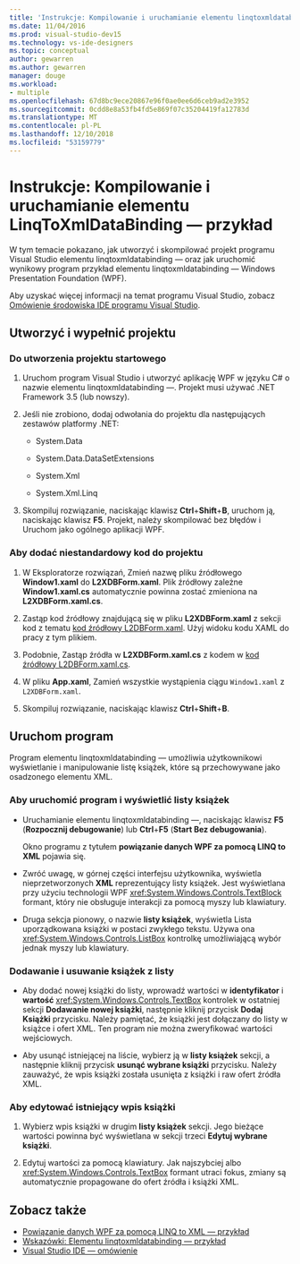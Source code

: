 ```yaml
---
title: 'Instrukcje: Kompilowanie i uruchamianie elementu linqtoxmldatabinding — przykład'
ms.date: 11/04/2016
ms.prod: visual-studio-dev15
ms.technology: vs-ide-designers
ms.topic: conceptual
author: gewarren
ms.author: gewarren
manager: douge
ms.workload:
- multiple
ms.openlocfilehash: 67d8bc9ece20867e96f0ae0ee6d6ceb9ad2e3952
ms.sourcegitcommit: 0cdd8e8a53fb4fd5e869f07c35204419fa12783d
ms.translationtype: MT
ms.contentlocale: pl-PL
ms.lasthandoff: 12/10/2018
ms.locfileid: "53159779"
---
```

# <a name="how-to-build-and-run-the-linqtoxmldatabinding-example"></a>Instrukcje: Kompilowanie i uruchamianie elementu LinqToXmlDataBinding — przykład

W tym temacie pokazano, jak utworzyć i skompilować projekt programu Visual Studio elementu linqtoxmldatabinding — oraz jak uruchomić wynikowy program przykład elementu linqtoxmldatabinding — Windows Presentation Foundation (WPF).

Aby uzyskać więcej informacji na temat programu Visual Studio, zobacz [Omówienie środowiska IDE programu Visual Studio](../get-started/visual-studio-ide.md).

## <a name="create-and-populate-the-project"></a>Utworzyć i wypełnić projektu

### <a name="to-create-the-starting-project"></a>Do utworzenia projektu startowego

1. Uruchom program Visual Studio i utworzyć aplikację WPF w języku C# o nazwie elementu linqtoxmldatabinding —. Projekt musi używać .NET Framework 3.5 (lub nowszy).

1. Jeśli nie zrobiono, dodaj odwołania do projektu dla następujących zestawów platformy .NET:

    - System.Data

    - System.Data.DataSetExtensions

    - System.Xml

    - System.Xml.Linq

1. Skompiluj rozwiązanie, naciskając klawisz **Ctrl**+**Shift**+**B**, uruchom ją, naciskając klawisz **F5**. Projekt, należy skompilować bez błędów i Uruchom jako ogólnego aplikacji WPF.

### <a name="to-add-custom-code-to-the-project"></a>Aby dodać niestandardowy kod do projektu

1. W Eksploratorze rozwiązań, Zmień nazwę pliku źródłowego **Window1.xaml** do **L2XDBForm.xaml**. Plik źródłowy zależne **Window1.xaml.cs** automatycznie powinna zostać zmieniona na **L2XDBForm.xaml.cs**.

1. Zastąp kod źródłowy znajdującą się w pliku **L2XDBForm.xaml** z sekcji kod z tematu [kod źródłowy L2DBForm.xaml](../designers/l2dbform-xaml-source-code.md). Użyj widoku kodu XAML do pracy z tym plikiem.

1. Podobnie, Zastąp źródła w **L2XDBForm.xaml.cs** z kodem w [kod źródłowy L2DBForm.xaml.cs](../designers/l2dbform-xaml-cs-source-code.md).

1. W pliku **App.xaml**, Zamień wszystkie wystąpienia ciągu `Window1.xaml` z `L2XDBForm.xaml`.

1. Skompiluj rozwiązanie, naciskając klawisz **Ctrl**+**Shift**+**B**.

## <a name="run-the-program"></a>Uruchom program

Program elementu linqtoxmldatabinding — umożliwia użytkownikowi wyświetlanie i manipulowanie listę książek, które są przechowywane jako osadzonego elementu XML.

### <a name="to-run-the-program-and-view-the-book-list"></a>Aby uruchomić program i wyświetlić listy książek

- Uruchamianie elementu linqtoxmldatabinding —, naciskając klawisz **F5** (**Rozpocznij debugowanie**) lub **Ctrl**+**F5** (**Start Bez debugowania**).

   Okno programu z tytułem **powiązanie danych WPF za pomocą LINQ to XML** pojawia się.

- Zwróć uwagę, w górnej części interfejsu użytkownika, wyświetla nieprzetworzonych **XML** reprezentujący listy książek. Jest wyświetlana przy użyciu technologii WPF <xref:System.Windows.Controls.TextBlock> formant, który nie obsługuje interakcji za pomocą myszy lub klawiatury.

- Druga sekcja pionowy, o nazwie **listy książek**, wyświetla Lista uporządkowana książki w postaci zwykłego tekstu. Używa ona <xref:System.Windows.Controls.ListBox> kontrolkę umożliwiającą wybór jednak myszy lub klawiatury.

### <a name="to-add-and-delete-books-from-the-list"></a>Dodawanie i usuwanie książek z listy

- Aby dodać nowej książki do listy, wprowadź wartości w **identyfikator** i **wartość** <xref:System.Windows.Controls.TextBox> kontrolek w ostatniej sekcji **Dodawanie nowej książki**, następnie kliknij przycisk **Dodaj Książki** przycisku. Należy pamiętać, że książki jest dołączany do listy w książce i ofert XML. Ten program nie można zweryfikować wartości wejściowych.

- Aby usunąć istniejącej na liście, wybierz ją w **listy książek** sekcji, a następnie kliknij przycisk **usunąć wybrane książki** przycisku. Należy zauważyć, że wpis książki została usunięta z książki i raw ofert źródła XML.

### <a name="to-edit-an-existing-book-entry"></a>Aby edytować istniejący wpis książki

1. Wybierz wpis książki w drugim **listy książek** sekcji. Jego bieżące wartości powinna być wyświetlana w sekcji trzeci **Edytuj wybrane książki**.

1. Edytuj wartości za pomocą klawiatury. Jak najszybciej albo <xref:System.Windows.Controls.TextBox> formant utraci fokus, zmiany są automatycznie propagowane do ofert źródła i książki XML.

## <a name="see-also"></a>Zobacz także

- [Powiązanie danych WPF za pomocą LINQ to XML — przykład](../designers/wpf-data-binding-using-linq-to-xml-example.md)
- [Wskazówki: Elementu linqtoxmldatabinding — przykład](../designers/walkthrough-linqtoxmldatabinding-example.md)
- [Visual Studio IDE — omówienie](../get-started/visual-studio-ide.md)